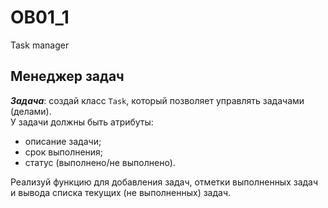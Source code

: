 # OB01_1
 Task manager

## Менеджер задач
***Задача***: создай класс `Task`, который позволяет управлять задачами (делами). <br/> У задачи должны быть атрибуты: 
- описание задачи;
- срок выполнения;
- статус (выполнено/не выполнено).

Реализуй функцию для добавления задач, отметки выполненных
задач и вывода списка текущих (не выполненных) задач.
